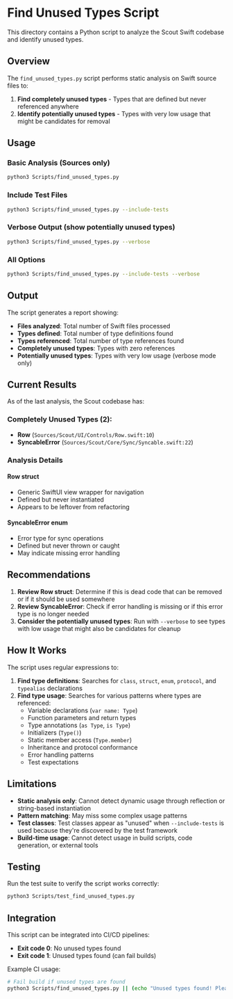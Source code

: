 # Find Unused Types Script

This directory contains a Python script to analyze the Scout Swift codebase and identify unused types.

## Overview

The `find_unused_types.py` script performs static analysis on Swift source files to:

1. **Find completely unused types** - Types that are defined but never referenced anywhere
2. **Identify potentially unused types** - Types with very low usage that might be candidates for removal

## Usage

### Basic Analysis (Sources only)
```bash
python3 Scripts/find_unused_types.py
```

### Include Test Files
```bash
python3 Scripts/find_unused_types.py --include-tests
```

### Verbose Output (show potentially unused types)
```bash
python3 Scripts/find_unused_types.py --verbose
```

### All Options
```bash
python3 Scripts/find_unused_types.py --include-tests --verbose
```

## Output

The script generates a report showing:

- **Files analyzed**: Total number of Swift files processed
- **Types defined**: Total number of type definitions found
- **Types referenced**: Total number of type references found
- **Completely unused types**: Types with zero references
- **Potentially unused types**: Types with very low usage (verbose mode only)

## Current Results

As of the last analysis, the Scout codebase has:

### Completely Unused Types (2):
- **Row** (`Sources/Scout/UI/Controls/Row.swift:10`)
- **SyncableError** (`Sources/Scout/Core/Sync/Syncable.swift:22`)

### Analysis Details

#### Row struct
- Generic SwiftUI view wrapper for navigation
- Defined but never instantiated
- Appears to be leftover from refactoring

#### SyncableError enum
- Error type for sync operations
- Defined but never thrown or caught
- May indicate missing error handling

## Recommendations

1. **Review Row struct**: Determine if this is dead code that can be removed or if it should be used somewhere
2. **Review SyncableError**: Check if error handling is missing or if this error type is no longer needed
3. **Consider the potentially unused types**: Run with `--verbose` to see types with low usage that might also be candidates for cleanup

## How It Works

The script uses regular expressions to:

1. **Find type definitions**: Searches for `class`, `struct`, `enum`, `protocol`, and `typealias` declarations
2. **Find type usage**: Searches for various patterns where types are referenced:
   - Variable declarations (`var name: Type`)
   - Function parameters and return types
   - Type annotations (`as Type`, `is Type`)
   - Initializers (`Type()`)
   - Static member access (`Type.member`)
   - Inheritance and protocol conformance
   - Error handling patterns
   - Test expectations

## Limitations

- **Static analysis only**: Cannot detect dynamic usage through reflection or string-based instantiation
- **Pattern matching**: May miss some complex usage patterns
- **Test classes**: Test classes appear as "unused" when `--include-tests` is used because they're discovered by the test framework
- **Build-time usage**: Cannot detect usage in build scripts, code generation, or external tools

## Testing

Run the test suite to verify the script works correctly:

```bash
python3 Scripts/test_find_unused_types.py
```

## Integration

This script can be integrated into CI/CD pipelines:

- **Exit code 0**: No unused types found
- **Exit code 1**: Unused types found (can fail builds)

Example CI usage:
```bash
# Fail build if unused types are found
python3 Scripts/find_unused_types.py || (echo "Unused types found! Please review." && exit 1)
```